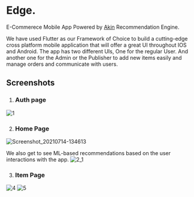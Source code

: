 # Edge.

E-Commerece Mobile App Powered by [Akin](https://asymmetrik.com/recommendation-engine-analytics/) Recommendation Engine.

We have used Flutter as our Framework of Choice to build a cutting-edge cross platform mobile application that will offer a great UI throughout IOS and Android. The app has two different UIs, One for the regular User. And another one for the Admin or the Publisher to add new items easily and manage orders and communicate with users.

## Screenshots

1. ### Auth page
![1](https://user-images.githubusercontent.com/47199425/140515066-eec1a611-38c1-4d5c-9f22-da15d7edc93d.png)

2. ### Home Page
![Screenshot_20210714-134613](https://user-images.githubusercontent.com/47199425/140515885-94c0062c-1885-4802-8623-83ff0a0824b7.jpg)

We also get to see ML-based recommendations based on the user interactions with the app.
![2_1](https://user-images.githubusercontent.com/47199425/140516211-0982c917-7b02-40cf-b545-2917ac161791.jpg)

3. ### Item Page
![4](https://user-images.githubusercontent.com/47199425/140516543-f6901fb5-96ac-4aac-88f8-98437e14d09e.jpg) ![5](https://user-images.githubusercontent.com/47199425/140516878-85c85208-02d3-4a4e-965e-83f250221974.png)

